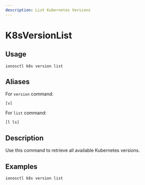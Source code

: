 ```yaml
---
description: List Kubernetes Versions
---
```


# K8sVersionList

## Usage

```text
ionosctl k8s version list
```

## Aliases

For `version` command:

```text
[v]
```

For `list` command:

```text
[l ls]
```

## Description

Use this command to retrieve all available Kubernetes versions.

## Examples

```text
ionosctl k8s version list
```

